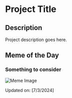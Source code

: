 # Project Title

## Description

Project description goes here.

## Meme of the Day

### Something to consider
![Meme Image](https://i.redd.it/9356nx154z9d1.png)

Updated on: [7/3/2024]